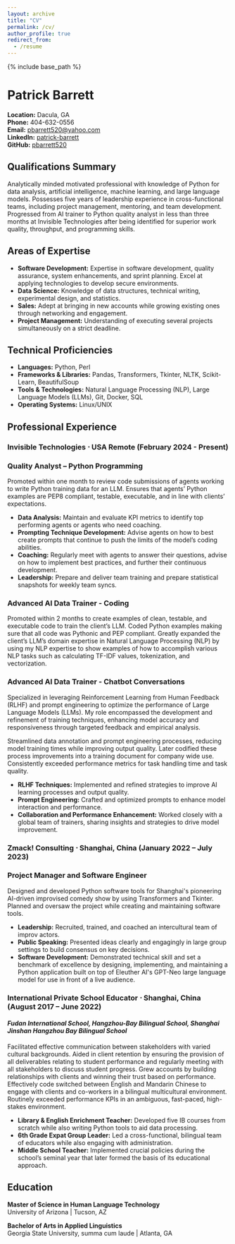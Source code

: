 ```yaml
---
layout: archive
title: "CV"
permalink: /cv/
author_profile: true
redirect_from:
  - /resume
---
```


{% include base_path %}

# Patrick Barrett

**Location:** Dacula, GA  
**Phone:** 404-632-0556  
**Email:** [pbarrett520@yahoo.com](mailto:pbarrett520@yahoo.com)  
**LinkedIn:** [patrick-barrett](https://www.linkedin.com/in/patrick-barrett-94775023a/)  
**GitHub:** [pbarrett520](https://github.com/pbarrett520)

## Qualifications Summary
Analytically minded motivated professional with knowledge of Python for data analysis, artificial intelligence, machine learning, and large language models. Possesses five years of leadership experience in cross-functional teams, including project management, mentoring, and team development. Progressed from AI trainer to Python quality analyst in less than three months at Invisible Technologies after being identified for superior work quality, throughput, and programming skills.

## Areas of Expertise
- **Software Development:** Expertise in software development, quality assurance, system enhancements, and sprint planning. Excel at applying technologies to develop secure environments.
- **Data Science:** Knowledge of data structures, technical writing, experimental design, and statistics.
- **Sales:** Adept at bringing in new accounts while growing existing ones through networking and engagement.
- **Project Management:** Understanding of executing several projects simultaneously on a strict deadline.

## Technical Proficiencies
- **Languages:** Python, Perl
- **Frameworks & Libraries:** Pandas, Transformers, Tkinter, NLTK, Scikit-Learn, BeautifulSoup
- **Tools & Technologies:** Natural Language Processing (NLP), Large Language Models (LLMs), Git, Docker, SQL
- **Operating Systems:** Linux/UNIX

## Professional Experience

### Invisible Technologies ⋅ USA Remote (February 2024 - Present)
### Quality Analyst – Python Programming
Promoted within one month to review code submissions of agents working to write Python training data for an LLM. Ensures that agents’ Python examples are PEP8 compliant, testable, executable, and in line with clients’ expectations.
- **Data Analysis:** Maintain and evaluate KPI metrics to identify top performing agents or agents who need coaching.
- **Prompting Technique Development:** Advise agents on how to best create prompts that continue to push the limits of the model’s coding abilities.
- **Coaching:** Regularly meet with agents to answer their questions, advise on how to implement best practices, and further their continuous development.
- **Leadership:** Prepare and deliver team training and prepare statistical snapshots for weekly team syncs.

### Advanced AI Data Trainer - Coding
Promoted within 2 months to create examples of clean, testable, and executable code to train the client’s LLM. Coded Python examples making sure that all code was Pythonic and PEP compliant. Greatly expanded the client’s LLM’s domain expertise in Natural Language Processing (NLP) by using my NLP expertise to show examples of how to accomplish various NLP tasks such as calculating TF-IDF values, tokenization, and vectorization.

### Advanced AI Data Trainer - Chatbot Conversations
Specialized in leveraging Reinforcement Learning from Human Feedback (RLHF) and prompt engineering to optimize the performance of Large Language Models (LLMs). My role encompassed the development and refinement of training techniques, enhancing model accuracy and responsiveness through targeted feedback and empirical analysis.

Streamlined data annotation and prompt engineering processes, reducing model training times while improving output quality. Later codified these process improvements into a training document for company wide use. Consistently exceeded performance metrics for task handling time and task quality.

- **RLHF Techniques:** Implemented and refined strategies to improve AI learning processes and output quality.
- **Prompt Engineering:** Crafted and optimized prompts to enhance model interaction and performance.
- **Collaboration and Performance Enhancement:** Worked closely with a global team of trainers, sharing insights and strategies to drive model improvement.

### Zmack! Consulting ⋅ Shanghai, China (January 2022 – July 2023)
### Project Manager and Software Engineer
Designed and developed Python software tools for Shanghai's pioneering AI-driven improvised comedy show by using Transformers and Tkinter. Planned and oversaw the project while creating and maintaining software tools.
- **Leadership:** Recruited, trained, and coached an intercultural team of improv actors.
- **Public Speaking:** Presented ideas clearly and engagingly in large group settings to build consensus on key decisions.
- **Software Development:** Demonstrated technical skill and set a benchmark of excellence by designing, implementing, and maintaining a Python application built on top of Eleuther AI's GPT-Neo large language model for use in front of a live audience.

### International Private School Educator ⋅ Shanghai, China (August 2017 – June 2022)
#### *Fudan International School, Hangzhou-Bay Bilingual School, Shanghai Jinshan Hangzhou Bay Bilingual School*
Facilitated effective communication between stakeholders with varied cultural backgrounds. Aided in client retention by ensuring the provision of all deliverables relating to student performance and regularly meeting with all stakeholders to discuss student progress. Grew accounts by building relationships with clients and winning their trust based on performance. Effectively code switched between English and Mandarin Chinese to engage with clients and co-workers in a bilingual multicultural environment. Routinely exceeded performance KPIs in an ambiguous, fast-paced, high-stakes environment.
- **Library & English Enrichment Teacher:** Developed five IB courses from scratch while also writing Python tools to aid data processing.
- **6th Grade Expat Group Leader:** Led a cross-functional, bilingual team of educators while also engaging with administration.
- **Middle School Teacher:** Implemented crucial policies during the school’s seminal year that later formed the basis of its educational approach.

## Education

**Master of Science in Human Language Technology**  
University of Arizona | Tucson, AZ

**Bachelor of Arts in Applied Linguistics**  
Georgia State University, summa cum laude | Atlanta, GA
